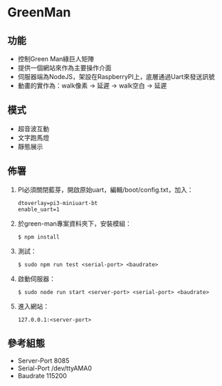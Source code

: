 # GreenMan

## 功能
- 控制Green Man綠巨人矩陣
- 提供一個網站來作為主要操作介面
- 伺服器端為NodeJS，架設在RaspberryPI上，底層通過Uart來發送訊號
- 動畫的實作為：walk像素 -> 延遲 -> walk空白 -> 延遲

## 模式
- 超音波互動
- 文字跑馬燈
- 靜態展示

## 佈署
1. PI必須關閉藍芽，開啟原始uart，編輯/boot/config.txt，加入：
	
	```
	dtoverlay=pi3-miniuart-bt
	enable_uart=1
	```

2. 於green-man專案資料夾下，安裝模組：
	
	```
	$ npm install
	```

3. 測試：

	```
	$ sudo npm run test <serial-port> <baudrate>
	```

4. 啟動伺服器：

	```
	$ sudo node run start <server-port> <serial-port> <baudrate>
	```

5. 進入網站：
	
	```
	127.0.0.1:<server-port>
	```
	
## 參考組態
- Server-Port 8085
- Serial-Port /dev/ttyAMA0
- Baudrate 115200